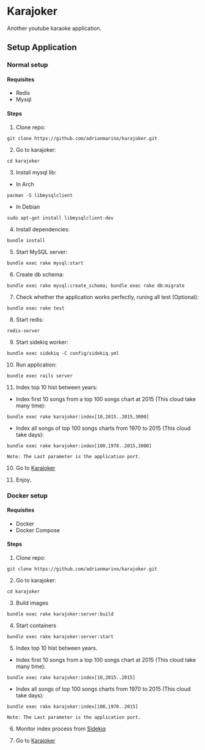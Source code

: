 # Karajoker
Another youtube karaoke application.

## Setup Application

### Normal setup

#### Requisites
 * Redis
 * Mysql

#### Steps

1. Clone repo:
 ```
 git clone https://github.com/adrianmarino/karajoker.git
 ```
2. Go to karajoker:
 ```
 cd karajoker
 ```
3. Install mysql lib:
  * In Arch
   ```
   pacman -S libmysqlclient
   ```
  * In Debian
   ```
   sudo apt-get install libmysqlclient-dev
   ```
4. Install dependencies:
 ```
 bundle install
 ```
5. Start MySQL server:
 ```
 bundle exec rake mysql:start
 ```
6. Create db schema:
 ```
 bundle exec rake mysql:create_schema; bundle exec rake db:migrate
 ```
7. Check whether the application works perfectly, runing all test (Optional):
 ```
 bundle exec rake test
 ```
8. Start redis:
 ```
 redis-server
 ```
9. Start sidekiq worker:
 ```
 bundle exec sidekiq -C config/sidekiq.yml
 ```
10. Run application:
 ```
 bundle exec rails server
 ```
11. Index top 10 hist between years:
  * Index first 10 songs from a top 100 songs chart at 2015 (This cloud take many time): 
   ```
   bundle exec rake karajoker:index[10,2015..2015,3000]
   ```
  * Index all songs of top 100 songs charts from 1970 to 2015 (This cloud take days):
   ```
   bundle exec rake karajoker:index[100,1970..2015,3000]
   ```
    Note: The Last parameter is the application port.

10. Go to [Karajoker](http://localhost:3000)

11. Enjoy.

### Docker setup

#### Requisites
* Docker
* Docker Compose

#### Steps

1. Clone repo:
 ```
 git clone https://github.com/adrianmarino/karajoker.git
 ```
2. Go to karajoker:
 ```
 cd karajoker
 ```
3. Build images
 ```
 bundle exec rake karajoker:server:build
 ```
4. Start containers
 ```
 bundle exec rake karajoker:server:start
 ```
5. Index top 10 hist between years.
  * Index first 10 songs from a top 100 songs chart at 2015 (This cloud take many time): 
   ```
   bundle exec rake karajoker:index[10,2015..2015]
   ```
  * Index all songs of top 100 songs charts from 1970 to 2015 (This cloud take days): 
   ```
   bundle exec rake karajoker:index[100,1970..2015]
   ```
    Note: The Last parameter is the application port.

6. Monitor index process from [Sidekiq](http://localhost:8081/sidekiq)

7. Go to [Karajoker](http://localhost:8081)
